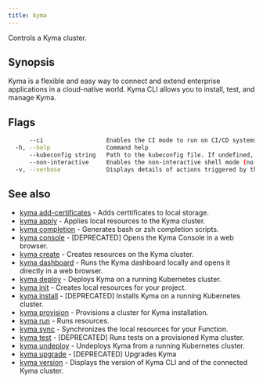 ```yaml
---
title: kyma
---
```


Controls a Kyma cluster.

## Synopsis

Kyma is a flexible and easy way to connect and extend enterprise applications in a cloud-native world.
Kyma CLI allows you to install, test, and manage Kyma.



## Flags

```bash
      --ci                  Enables the CI mode to run on CI/CD systems. It avoids any user interaction (such as no dialog prompts) and ensures that logs are formatted properly in log files (such as no spinners for CLI steps).
  -h, --help                Command help
      --kubeconfig string   Path to the kubeconfig file. If undefined, Kyma CLI uses the KUBECONFIG environment variable, or falls back "/$HOME/.kube/config".
      --non-interactive     Enables the non-interactive shell mode (no colorized output, no spinner)
  -v, --verbose             Displays details of actions triggered by the command.
```

## See also

* [kyma add-certificates](#kyma-add-certificates-kyma-add-certificates)	 - Adds certtificates to local storage.
* [kyma apply](#kyma-apply-kyma-apply)	 - Applies local resources to the Kyma cluster.
* [kyma completion](#kyma-completion-kyma-completion)	 - Generates bash or zsh completion scripts.
* [kyma console](#kyma-console-kyma-console)	 - [DEPRECATED] Opens the Kyma Console in a web browser.
* [kyma create](#kyma-create-kyma-create)	 - Creates resources on the Kyma cluster.
* [kyma dashboard](#kyma-dashboard-kyma-dashboard)	 - Runs the Kyma dashboard locally and opens it directly in a web browser.
* [kyma deploy](#kyma-deploy-kyma-deploy)	 - Deploys Kyma on a running Kubernetes cluster.
* [kyma init](#kyma-init-kyma-init)	 - Creates local resources for your project.
* [kyma install](#kyma-install-kyma-install)	 - [DEPRECATED] Installs Kyma on a running Kubernetes cluster.
* [kyma provision](#kyma-provision-kyma-provision)	 - Provisions a cluster for Kyma installation.
* [kyma run](#kyma-run-kyma-run)	 - Runs resources.
* [kyma sync](#kyma-sync-kyma-sync)	 - Synchronizes the local resources for your Function.
* [kyma test](#kyma-test-kyma-test)	 - [DEPRECATED] Runs tests on a provisioned Kyma cluster.
* [kyma undeploy](#kyma-undeploy-kyma-undeploy)	 - Undeploys Kyma from a running Kubernetes cluster.
* [kyma upgrade](#kyma-upgrade-kyma-upgrade)	 - [DEPRECATED] Upgrades Kyma
* [kyma version](#kyma-version-kyma-version)	 - Displays the version of Kyma CLI and of the connected Kyma cluster.

